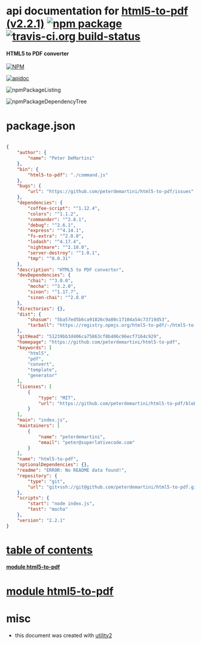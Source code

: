 # api documentation for  [html5-to-pdf (v2.2.1)](https://github.com/peterdemartini/html5-to-pdf)  [![npm package](https://img.shields.io/npm/v/npmdoc-html5-to-pdf.svg?style=flat-square)](https://www.npmjs.org/package/npmdoc-html5-to-pdf) [![travis-ci.org build-status](https://api.travis-ci.org/npmdoc/node-npmdoc-html5-to-pdf.svg)](https://travis-ci.org/npmdoc/node-npmdoc-html5-to-pdf)
#### HTML5 to PDF converter

[![NPM](https://nodei.co/npm/html5-to-pdf.png?downloads=true)](https://www.npmjs.com/package/html5-to-pdf)

[![apidoc](https://npmdoc.github.io/node-npmdoc-html5-to-pdf/build/screenCapture.buildNpmdoc.browser._2Fhome_2Ftravis_2Fbuild_2Fnpmdoc_2Fnode-npmdoc-html5-to-pdf_2Ftmp_2Fbuild_2Fapidoc.html.png)](https://npmdoc.github.io/node-npmdoc-html5-to-pdf/build/apidoc.html)

![npmPackageListing](https://npmdoc.github.io/node-npmdoc-html5-to-pdf/build/screenCapture.npmPackageListing.svg)

![npmPackageDependencyTree](https://npmdoc.github.io/node-npmdoc-html5-to-pdf/build/screenCapture.npmPackageDependencyTree.svg)



# package.json

```json

{
    "author": {
        "name": "Peter DeMartini"
    },
    "bin": {
        "html5-to-pdf": "./command.js"
    },
    "bugs": {
        "url": "https://github.com/peterdemartini/html5-to-pdf/issues"
    },
    "dependencies": {
        "coffee-script": "^1.12.4",
        "colors": "^1.1.2",
        "commander": "^2.8.1",
        "debug": "^2.6.1",
        "express": "^4.14.1",
        "fs-extra": "^2.0.0",
        "lodash": "^4.17.4",
        "nightmare": "^2.10.0",
        "server-destroy": "^1.0.1",
        "tmp": "^0.0.31"
    },
    "description": "HTML5 to PDF converter",
    "devDependencies": {
        "chai": "^3.0.0",
        "mocha": "^3.2.0",
        "sinon": "^1.17.7",
        "sinon-chai": "^2.8.0"
    },
    "directories": {},
    "dist": {
        "shasum": "5ba57ed5b6ca91826c9a00c17104a54c73719d53",
        "tarball": "https://registry.npmjs.org/html5-to-pdf/-/html5-to-pdf-2.2.1.tgz"
    },
    "gitHead": "51239bb3d406ca75863cf8b406c96ecf7164c929",
    "homepage": "https://github.com/peterdemartini/html5-to-pdf",
    "keywords": [
        "html5",
        "pdf",
        "convert",
        "template",
        "generator"
    ],
    "licenses": [
        {
            "type": "MIT",
            "url": "https://github.com/peterdemartini/html5-to-pdf/blob/master/LICENSE"
        }
    ],
    "main": "index.js",
    "maintainers": [
        {
            "name": "peterdemartini",
            "email": "peter@superlativecode.com"
        }
    ],
    "name": "html5-to-pdf",
    "optionalDependencies": {},
    "readme": "ERROR: No README data found!",
    "repository": {
        "type": "git",
        "url": "git+ssh://git@github.com/peterdemartini/html5-to-pdf.git"
    },
    "scripts": {
        "start": "node index.js",
        "test": "mocha"
    },
    "version": "2.2.1"
}
```



# <a name="apidoc.tableOfContents"></a>[table of contents](#apidoc.tableOfContents)

#### [module html5-to-pdf](#apidoc.module.html5-to-pdf)



# <a name="apidoc.module.html5-to-pdf"></a>[module html5-to-pdf](#apidoc.module.html5-to-pdf)



# misc
- this document was created with [utility2](https://github.com/kaizhu256/node-utility2)
